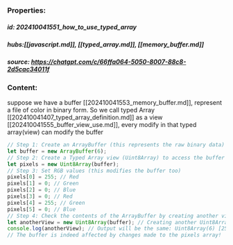 ### Properties:


##### id: 202410041551_how_to_use_typed_array
##### hubs:[[javascript.md]], [[typed_array.md]], [[memory_buffer.md]]
##### source: https://chatgpt.com/c/66ffa064-5050-8007-88c8-2d5cac34011f


### Content:

suppose we have a buffer [[202410041553_memory_buffer.md]], represent a file of color in binary form. So we call typed Array [[202410041407_typed_array_definition.md]] as a view [[202410041555_buffer_view_use.md]], every modify in that typed array(view) can modify the buffer

```JavaScript
// Step 1: Create an ArrayBuffer (this represents the raw binary data)
let buffer = new ArrayBuffer(6);
// Step 2: Create a Typed Array view (Uint8Array) to access the buffer
let pixels = new Uint8Array(buffer);
// Step 3: Set RGB values (this modifies the buffer too)
pixels[0] = 255; // Red 
pixels[1] = 0; // Green 
pixels[2] = 0; // Blue 
pixels[3] = 0; // Red 
pixels[4] = 255; // Green 
pixels[5] = 0; // Blue
// Step 4: Check the contents of the ArrayBuffer by creating another view 
let anotherView = new Uint8Array(buffer); // Creating another Uint8Array view of the same buffer 
console.log(anotherView); // Output will be the same: Uint8Array(6) [255, 0, 0, 0, 255, 0] 
// The buffer is indeed affected by changes made to the pixels array!
```

